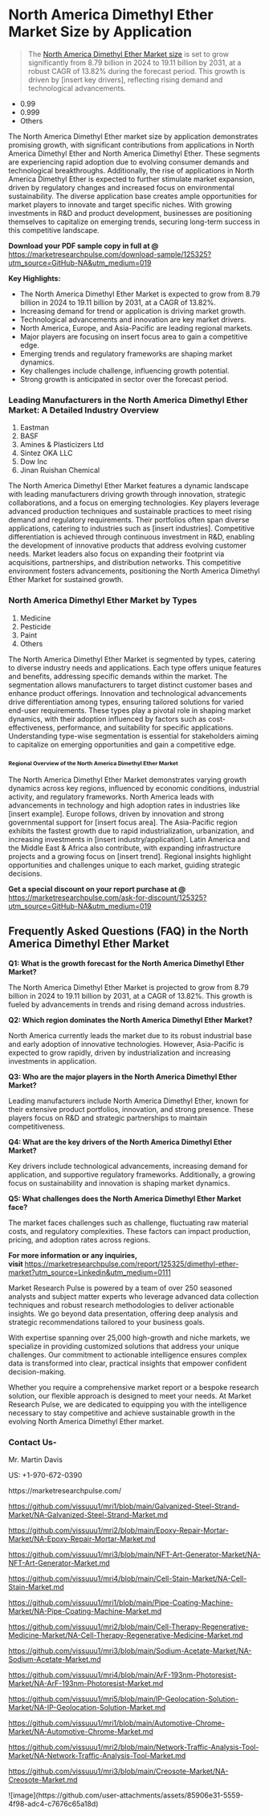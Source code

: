 <h1>North America Dimethyl Ether Market&nbsp;Size by Application</h1><blockquote><p>The <a href="https://marketresearchpulse.com/download-sample/125325?utm_source=GitHub-NA&amp;utm_medium=019">North America Dimethyl Ether Market size</a> is set to grow significantly from 8.79 billion in 2024 to 19.11 billion by 2031, at a robust CAGR of 13.82% during the forecast period. This growth is driven by [insert key drivers], reflecting rising demand and technological advancements.</p></blockquote><ul><li>0.99<li> 0.999<li> Others</li></ul><p>The North America Dimethyl Ether market size by application demonstrates promising growth, with significant contributions from applications in North America Dimethyl Ether and North America Dimethyl Ether. These segments are experiencing rapid adoption due to evolving consumer demands and technological breakthroughs. Additionally, the rise of applications in North America Dimethyl Ether is expected to further stimulate market expansion, driven by regulatory changes and increased focus on environmental sustainability. The diverse application base creates ample opportunities for market players to innovate and target specific niches. With growing investments in R&D and product development, businesses are positioning themselves to capitalize on emerging trends, securing long-term success in this competitive landscape.</p><p><strong>Download your PDF sample copy in full at @ </strong><a href="https://marketresearchpulse.com/download-sample/125325?utm_source=GitHub-NA&amp;utm_medium=019">https://marketresearchpulse.com/download-sample/125325?utm_source=GitHub-NA&amp;utm_medium=019</a></p><p><strong>Key Highlights: </strong></p><ul><li>The North America Dimethyl Ether Market is expected to grow from 8.79 billion in 2024 to 19.11 billion by 2031, at a CAGR of 13.82%.</li><li>Increasing demand for trend or application is driving market growth.</li><li>Technological advancements and innovation are key market drivers.</li><li>North America, Europe, and Asia-Pacific are leading regional markets.</li><li>Major players are focusing on insert focus area to gain a competitive edge.</li><li>Emerging trends and regulatory frameworks are shaping market dynamics.</li><li>Key challenges include challenge, influencing growth potential.</li><li>Strong growth is anticipated in sector over the forecast period.</li></ul><h3>Leading Manufacturers in the North America Dimethyl Ether Market: A Detailed Industry Overview</h3><ol><li>Eastman</li><li>BASF</li><li>Amines & Plasticizers Ltd</li><li>Sintez OKA LLC</li><li>Dow Inc</li><li>Jinan Ruishan Chemical</li></ol><div class="flex max-w-full flex-col flex-grow"><div class="min-h-8 text-message flex w-full flex-col items-end gap-2 whitespace-normal break-words [.text-message+&amp;]:mt-5" dir="auto" data-message-author-role="assistant" data-message-id="fd8432e4-4910-450d-b182-61b7bfb0a01f" data-message-model-slug="gpt-4o"><div class="flex w-full flex-col gap-1 empty:hidden first:pt-[3px]"><div class="markdown prose w-full break-words dark:prose-invert light"><p>The North America Dimethyl Ether Market features a dynamic landscape with leading manufacturers driving growth through innovation, strategic collaborations, and a focus on emerging technologies. Key players leverage advanced production techniques and sustainable practices to meet rising demand and regulatory requirements. Their portfolios often span diverse applications, catering to industries such as [insert industries]. Competitive differentiation is achieved through continuous investment in R&amp;D, enabling the development of innovative products that address evolving customer needs. Market leaders also focus on expanding their footprint via acquisitions, partnerships, and distribution networks. This competitive environment fosters advancements, positioning the North America Dimethyl Ether Market for sustained growth.</p></div></div></div></div><h3>North America Dimethyl Ether Market by Types</h3><ol><li>Medicine<li> Pesticide<li> Paint<li> Others</li></ol><div class="flex max-w-full flex-col flex-grow"><div class="min-h-8 text-message flex w-full flex-col items-end gap-2 whitespace-normal break-words [.text-message+&amp;]:mt-5" dir="auto" data-message-author-role="assistant" data-message-id="084470be-0bb7-4664-bddf-5156b4f41249" data-message-model-slug="gpt-4o-mini"><div class="flex w-full flex-col gap-1 empty:hidden first:pt-[3px]"><div class="markdown prose w-full break-words dark:prose-invert light"><p>The North America Dimethyl Ether Market is segmented by types, catering to diverse industry needs and applications. Each type offers unique features and benefits, addressing specific demands within the market. The segmentation allows manufacturers to target distinct customer bases and enhance product offerings. Innovation and technological advancements drive differentiation among types, ensuring tailored solutions for varied end-user requirements. These types play a pivotal role in shaping market dynamics, with their adoption influenced by factors such as cost-effectiveness, performance, and suitability for specific applications. Understanding type-wise segmentation is essential for stakeholders aiming to capitalize on emerging opportunities and gain a competitive edge.</p></div></div></div></div><h3><span style="font-size: 11px;">Regional Overview of the North America Dimethyl Ether Market</span></h3><div class="flex max-w-full flex-col flex-grow"><div class="min-h-8 text-message flex w-full flex-col items-end gap-2 whitespace-normal break-words [.text-message+&amp;]:mt-5" dir="auto" data-message-author-role="assistant" data-message-id="e9038762-ce64-4e30-91c9-9bd413514231" data-message-model-slug="gpt-4o-mini"><div class="flex w-full flex-col gap-1 empty:hidden first:pt-[3px]"><div class="markdown prose w-full break-words dark:prose-invert light"><p>The North America Dimethyl Ether Market demonstrates varying growth dynamics across key regions, influenced by economic conditions, industrial activity, and regulatory frameworks. North America leads with advancements in technology and high adoption rates in industries like [insert example]. Europe follows, driven by innovation and strong governmental support for [insert focus area]. The Asia-Pacific region exhibits the fastest growth due to rapid industrialization, urbanization, and increasing investments in [insert industry/application]. Latin America and the Middle East &amp; Africa also contribute, with expanding infrastructure projects and a growing focus on [insert trend]. Regional insights highlight opportunities and challenges unique to each market, guiding strategic decisions.</p></div></div></div></div><p><strong>Get a special discount on your report purchase at @ </strong><a href="https://marketresearchpulse.com/ask-for-discount/125325?utm_source=GitHub-NA&amp;utm_medium=019">https://marketresearchpulse.com/ask-for-discount/125325?utm_source=GitHub-NA&amp;utm_medium=019</a></p><h2>Frequently Asked Questions (FAQ) in the North America Dimethyl Ether Market</h2><p><strong>Q1: What is the growth forecast for the North America Dimethyl Ether Market?</strong></p><p>The North America Dimethyl Ether Market is projected to grow from 8.79 billion in 2024 to 19.11 billion by 2031, at a CAGR of 13.82%. This growth is fueled by advancements in trends and rising demand across industries.</p><p><strong>Q2: Which region dominates the North America Dimethyl Ether Market?</strong></p><p>North America currently leads the market due to its robust industrial base and early adoption of innovative technologies. However, Asia-Pacific is expected to grow rapidly, driven by industrialization and increasing investments in application.</p><p><strong>Q3: Who are the major players in the North America Dimethyl Ether Market?</strong></p><p>Leading manufacturers include North America Dimethyl Ether, known for their extensive product portfolios, innovation, and strong presence. These players focus on R&amp;D and strategic partnerships to maintain competitiveness.</p><p><strong>Q4: What are the key drivers of the North America Dimethyl Ether Market?</strong></p><p>Key drivers include technological advancements, increasing demand for application, and supportive regulatory frameworks. Additionally, a growing focus on sustainability and innovation is shaping market dynamics.</p><p><strong>Q5: What challenges does the North America Dimethyl Ether Market face?</strong></p><p>The market faces challenges such as challenge, fluctuating raw material costs, and regulatory complexities. These factors can impact production, pricing, and adoption rates across regions.</p><p><strong>For more information or any inquiries, visit&nbsp;</strong><a href="https://marketresearchpulse.com/report/125325/dimethyl-ether-market?utm_source=Linkedin&utm_medium=0111">https://marketresearchpulse.com/report/125325/dimethyl-ether-market?utm_source=Linkedin&utm_medium=0111</a></p><p>Market Research Pulse is powered by a team of over 250 seasoned analysts and subject matter experts who leverage advanced data collection techniques and robust research methodologies to deliver actionable insights. We go beyond data presentation, offering deep analysis and strategic recommendations tailored to your business goals.</p><p>With expertise spanning over 25,000 high-growth and niche markets, we specialize in providing customized solutions that address your unique challenges. Our commitment to actionable intelligence ensures complex data is transformed into clear, practical insights that empower confident decision-making.</p><p>Whether you require a comprehensive market report or a bespoke research solution, our flexible approach is designed to meet your needs. At Market Research Pulse, we are dedicated to equipping you with the intelligence necessary to stay competitive and achieve sustainable growth in the evolving North America Dimethyl Ether market.</p><h3><strong>Contact Us-</strong></h3><p>Mr. Martin Davis</p><p>US: +1-970-672-0390</p><p>https://marketresearchpulse.com/</p><p><a href="https://github.com/vissuuu1/mri1/blob/main/Galvanized-Steel-Strand-Market/NA-Galvanized-Steel-Strand-Market.md">https://github.com/vissuuu1/mri1/blob/main/Galvanized-Steel-Strand-Market/NA-Galvanized-Steel-Strand-Market.md</a></p><p><a href="https://github.com/vissuuu1/mri2/blob/main/Epoxy-Repair-Mortar-Market/NA-Epoxy-Repair-Mortar-Market.md">https://github.com/vissuuu1/mri2/blob/main/Epoxy-Repair-Mortar-Market/NA-Epoxy-Repair-Mortar-Market.md</a></p><p><a href="https://github.com/vissuuu1/mri3/blob/main/NFT-Art-Generator-Market/NA-NFT-Art-Generator-Market.md">https://github.com/vissuuu1/mri3/blob/main/NFT-Art-Generator-Market/NA-NFT-Art-Generator-Market.md</a></p><p><a href="https://github.com/vissuuu1/mri4/blob/main/Cell-Stain-Market/NA-Cell-Stain-Market.md">https://github.com/vissuuu1/mri4/blob/main/Cell-Stain-Market/NA-Cell-Stain-Market.md</a></p><p><a href="https://github.com/vissuuu1/mri1/blob/main/Pipe-Coating-Machine-Market/NA-Pipe-Coating-Machine-Market.md">https://github.com/vissuuu1/mri1/blob/main/Pipe-Coating-Machine-Market/NA-Pipe-Coating-Machine-Market.md</a></p><p><a href="https://github.com/vissuuu1/mri2/blob/main/Cell-Therapy-Regenerative-Medicine-Market/NA-Cell-Therapy-Regenerative-Medicine-Market.md">https://github.com/vissuuu1/mri2/blob/main/Cell-Therapy-Regenerative-Medicine-Market/NA-Cell-Therapy-Regenerative-Medicine-Market.md</a></p><p><a href="https://github.com/vissuuu1/mri3/blob/main/Sodium-Acetate-Market/NA-Sodium-Acetate-Market.md">https://github.com/vissuuu1/mri3/blob/main/Sodium-Acetate-Market/NA-Sodium-Acetate-Market.md</a></p><p><a href="https://github.com/vissuuu1/mri4/blob/main/ArF-193nm-Photoresist-Market/NA-ArF-193nm-Photoresist-Market.md">https://github.com/vissuuu1/mri4/blob/main/ArF-193nm-Photoresist-Market/NA-ArF-193nm-Photoresist-Market.md</a></p><p><a href="https://github.com/vissuuu1/mri5/blob/main/IP-Geolocation-Solution-Market/NA-IP-Geolocation-Solution-Market.md">https://github.com/vissuuu1/mri5/blob/main/IP-Geolocation-Solution-Market/NA-IP-Geolocation-Solution-Market.md</a></p><p><a href="https://github.com/vissuuu1/mri1/blob/main/Automotive-Chrome-Market/NA-Automotive-Chrome-Market.md">https://github.com/vissuuu1/mri1/blob/main/Automotive-Chrome-Market/NA-Automotive-Chrome-Market.md</a></p><p><a href="https://github.com/vissuuu1/mri2/blob/main/Network-Traffic-Analysis-Tool-Market/NA-Network-Traffic-Analysis-Tool-Market.md">https://github.com/vissuuu1/mri2/blob/main/Network-Traffic-Analysis-Tool-Market/NA-Network-Traffic-Analysis-Tool-Market.md</a></p><p><a href="https://github.com/vissuuu1/mri3/blob/main/Creosote-Market/NA-Creosote-Market.md">https://github.com/vissuuu1/mri3/blob/main/Creosote-Market/NA-Creosote-Market.md</a></p>
![image](https://github.com/user-attachments/assets/85906e31-5559-4f98-adc4-c7676c65a18d)
